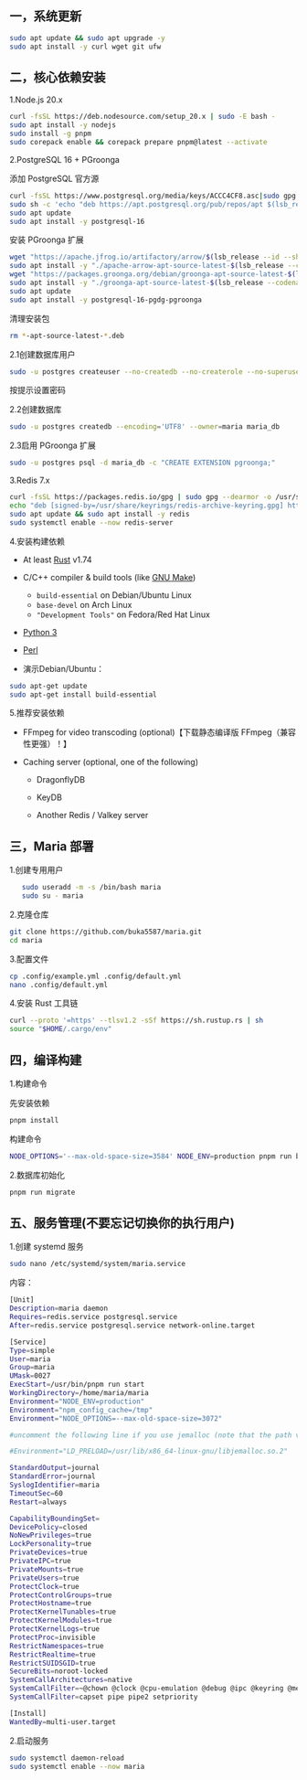 ## 一，系统更新

```sh
sudo apt update && sudo apt upgrade -y
sudo apt install -y curl wget git ufw
```

## 二，核心依赖安装

1.Node.js 20.x

```sh
curl -fsSL https://deb.nodesource.com/setup_20.x | sudo -E bash -
sudo apt install -y nodejs
sudo install -g pnpm
sudo corepack enable && corepack prepare pnpm@latest --activate
```

2.PostgreSQL 16 + PGroonga

添加 PostgreSQL 官方源

```sh
curl -fsSL https://www.postgresql.org/media/keys/ACCC4CF8.asc|sudo gpg --dearmor -o /etc/apt/trusted.gpg.d/postgresql.gpg
sudo sh -c 'echo "deb https://apt.postgresql.org/pub/repos/apt $(lsb_release -cs)-pgdg main" > /etc/apt/sources.list.d/pgdg.list'
sudo apt update
sudo apt install -y postgresql-16
```

安装 PGroonga 扩展

```sh
wget "https://apache.jfrog.io/artifactory/arrow/$(lsb_release --id --short | tr 'A-Z' 'a-z')/apache-arrow-apt-source-latest-$(lsb_release --codename --short).deb"
sudo apt install -y "./apache-arrow-apt-source-latest-$(lsb_release --codename --short).deb"
wget "https://packages.groonga.org/debian/groonga-apt-source-latest-$(lsb_release --codename --short).deb"
sudo apt install -y "./groonga-apt-source-latest-$(lsb_release --codename --short).deb"
sudo apt update
sudo apt install -y postgresql-16-pgdg-pgroonga
```

清理安装包

```sh
rm *-apt-source-latest-*.deb
```

2.1创建数据库用户

```sh
sudo -u postgres createuser --no-createdb --no-createrole --no-superuser --encrypted --pwprompt maria
```

按提示设置密码

2.2创建数据库

```sh
sudo -u postgres createdb --encoding='UTF8' --owner=maria maria_db
```

2.3启用 PGroonga 扩展

```sh
sudo -u postgres psql -d maria_db -c "CREATE EXTENSION pgroonga;"
```

3.Redis 7.x

```sh
curl -fsSL https://packages.redis.io/gpg | sudo gpg --dearmor -o /usr/share/keyrings/redis-archive-keyring.gpg
echo "deb [signed-by=/usr/share/keyrings/redis-archive-keyring.gpg] https://packages.redis.io/deb $(lsb_release -cs) main" | sudo tee /etc/apt/sources.list.d/redis.list
sudo apt update && sudo apt install -y redis
sudo systemctl enable --now redis-server
```

4.安装构建依赖

* At least [Rust](https://www.rust-lang.org/) v1.74
* C/C++ compiler & build tools (like [GNU Make](https://www.gnu.org/software/make/))
  
  * `build-essential` on Debian/Ubuntu Linux
  * `base-devel` on Arch Linux
  * `"Development Tools"` on Fedora/Red Hat Linux
* [Python 3](https://www.python.org/)
* [Perl](https://www.perl.org/)
* 演示Debian/Ubuntu：

```sh
sudo apt-get update
sudo apt-get install build-essential
```

5.推荐安装依赖

* FFmpeg for video transcoding (optional)【下载静态编译版 FFmpeg（兼容性更强）！】

* Caching server (optional, one of the following)

  *  DragonflyDB

  *  KeyDB

  *  Another Redis / Valkey server

## 三，Maria 部署

1.创建专用用户

```sh
   sudo useradd -m -s /bin/bash maria
   sudo su - maria
```

2.克隆仓库

```sh
git clone https://github.com/buka5587/maria.git
cd maria
```

3.配置文件

```sh
cp .config/example.yml .config/default.yml
nano .config/default.yml
```

4.安装 Rust 工具链

```sh
curl --proto '=https' --tlsv1.2 -sSf https://sh.rustup.rs | sh
source "$HOME/.cargo/env"
```

## 四，编译构建

1.构建命令

先安装依赖

```sh
pnpm install
```

构建命令

```sh
NODE_OPTIONS='--max-old-space-size=3584' NODE_ENV=production pnpm run build
```

2.数据库初始化

```sh
pnpm run migrate
```

## 五、服务管理(不要忘记切换你的执行用户)

1.创建 systemd 服务

```sh
sudo nano /etc/systemd/system/maria.service
```

内容：

```sh
[Unit]
Description=maria daemon
Requires=redis.service postgresql.service
After=redis.service postgresql.service network-online.target

[Service]
Type=simple
User=maria
Group=maria
UMask=0027
ExecStart=/usr/bin/pnpm run start
WorkingDirectory=/home/maria/maria
Environment="NODE_ENV=production"
Environment="npm_config_cache=/tmp"
Environment="NODE_OPTIONS=--max-old-space-size=3072"

#uncomment the following line if you use jemalloc (note that the path varies on different environments)

#Environment="LD_PRELOAD=/usr/lib/x86_64-linux-gnu/libjemalloc.so.2"

StandardOutput=journal
StandardError=journal
SyslogIdentifier=maria
TimeoutSec=60
Restart=always

CapabilityBoundingSet=
DevicePolicy=closed
NoNewPrivileges=true
LockPersonality=true
PrivateDevices=true
PrivateIPC=true
PrivateMounts=true
PrivateUsers=true
ProtectClock=true
ProtectControlGroups=true
ProtectHostname=true
ProtectKernelTunables=true
ProtectKernelModules=true
ProtectKernelLogs=true
ProtectProc=invisible
RestrictNamespaces=true
RestrictRealtime=true
RestrictSUIDSGID=true
SecureBits=noroot-locked
SystemCallArchitectures=native
SystemCallFilter=~@chown @clock @cpu-emulation @debug @ipc @keyring @memlock @module @mount @obsolete @privileged @raw-io @reboot @resources @setuid @swap
SystemCallFilter=capset pipe pipe2 setpriority

[Install]
WantedBy=multi-user.target
```

2.启动服务

```sh
sudo systemctl daemon-reload
sudo systemctl enable --now maria
```
